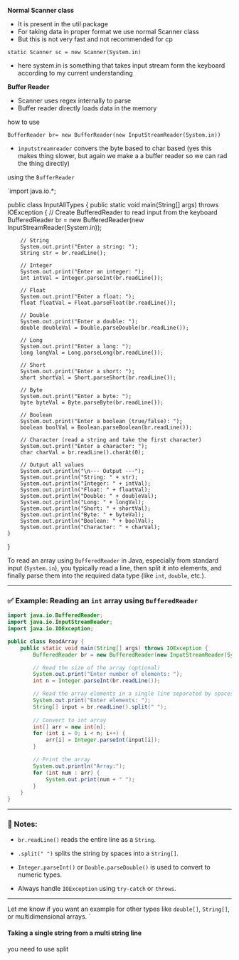 
**Normal Scanner class**

- It is present in the util package
- For taking data in proper format we use normal Scanner class
- But this is not very fast and not recommended for cp

`static Scanner sc = new Scanner(System.in)`

- here system.in is something that takes input stream form the keyboard according to my current understanding

**Buffer Reader**

- Scanner uses regex internally to parse
- Buffer reader directly loads data in the memory

how to use

`BufferReader br= new BufferReader(new InputStreamReader(System.in))`

- `inputstreamreader` convers the byte based to char based (yes this makes thing slower, but again we make a a buffer reader so we can rad the thing directly)

using the `BufferReader`


`import java.io.*;

public class InputAllTypes {
    public static void main(String[] args) throws IOException {
        // Create BufferedReader to read input from the keyboard
        BufferedReader br = new BufferedReader(new InputStreamReader(System.in));

        // String
        System.out.print("Enter a string: ");
        String str = br.readLine();

        // Integer
        System.out.print("Enter an integer: ");
        int intVal = Integer.parseInt(br.readLine());

        // Float
        System.out.print("Enter a float: ");
        float floatVal = Float.parseFloat(br.readLine());

        // Double
        System.out.print("Enter a double: ");
        double doubleVal = Double.parseDouble(br.readLine());

        // Long
        System.out.print("Enter a long: ");
        long longVal = Long.parseLong(br.readLine());

        // Short
        System.out.print("Enter a short: ");
        short shortVal = Short.parseShort(br.readLine());

        // Byte
        System.out.print("Enter a byte: ");
        byte byteVal = Byte.parseByte(br.readLine());

        // Boolean
        System.out.print("Enter a boolean (true/false): ");
        boolean boolVal = Boolean.parseBoolean(br.readLine());

        // Character (read a string and take the first character)
        System.out.print("Enter a character: ");
        char charVal = br.readLine().charAt(0);

        // Output all values
        System.out.println("\n--- Output ---");
        System.out.println("String: " + str);
        System.out.println("Integer: " + intVal);
        System.out.println("Float: " + floatVal);
        System.out.println("Double: " + doubleVal);
        System.out.println("Long: " + longVal);
        System.out.println("Short: " + shortVal);
        System.out.println("Byte: " + byteVal);
        System.out.println("Boolean: " + boolVal);
        System.out.println("Character: " + charVal);
    }
}


To read an array using `BufferedReader` in Java, especially from standard input (`System.in`), you typically read a line, then split it into elements, and finally parse them into the required data type (like `int`, `double`, etc.).

---

### ✅ Example: Reading an `int` array using `BufferedReader`

```java
import java.io.BufferedReader;
import java.io.InputStreamReader;
import java.io.IOException;

public class ReadArray {
    public static void main(String[] args) throws IOException {
        BufferedReader br = new BufferedReader(new InputStreamReader(System.in));

        // Read the size of the array (optional)
        System.out.print("Enter number of elements: ");
        int n = Integer.parseInt(br.readLine());

        // Read the array elements in a single line separated by spaces
        System.out.print("Enter elements: ");
        String[] input = br.readLine().split(" ");
        
        // Convert to int array
        int[] arr = new int[n];
        for (int i = 0; i < n; i++) {
            arr[i] = Integer.parseInt(input[i]);
        }

        // Print the array
        System.out.println("Array:");
        for (int num : arr) {
            System.out.print(num + " ");
        }
    }
}
```

---

### 📝 Notes:

- `br.readLine()` reads the entire line as a `String`.
    
- `.split(" ")` splits the string by spaces into a `String[]`.
    
- `Integer.parseInt()` or `Double.parseDouble()` is used to convert to numeric types.
    
- Always handle `IOException` using `try-catch` or `throws`.
    

---

Let me know if you want an example for other types like `double[]`, `String[]`, or multidimensional arrays.
`


#### Taking a single string from a multi string line

you need to use split

